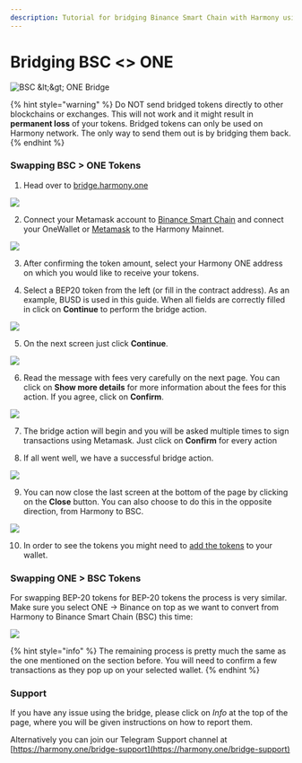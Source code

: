 ```yaml
---
description: Tutorial for bridging Binance Smart Chain with Harmony using Horizon
---
```


# Bridging BSC &lt;&gt; ONE

![BSC &amp;lt;&amp;gt; ONE Bridge](../../.gitbook/assets/bridge-one-bsc.jpg)

{% hint style="warning" %}
Do NOT send bridged tokens directly to other blockchains or exchanges. This will not work and it might result in **permanent loss** of your tokens. Bridged tokens can only be used on Harmony network. The only way to send them out is by bridging them back.
{% endhint %}

### Swapping BSC &gt; ONE Tokens

1. Head over to [bridge.harmony.one](https://bridge.harmony.one/)

![](../../.gitbook/assets/horizon-bsc1.png)

2. Connect your Metamask account to [Binance Smart Chain](https://docs.binance.org/smart-chain/wallet/metamask.html) and connect your OneWallet or [Metamask](../../network/wallets/browser-extensions-wallets/metamask-wallet.md) to the Harmony Mainnet.

![](../../.gitbook/assets/horizon-bsc2.png)

3. After confirming the token amount, select your Harmony ONE address on which you would like to receive your tokens.

4. Select a BEP20 token from the left \(or fill in the contract address\). As an example, BUSD is used in this guide. When all fields are correctly filled in click on **Continue** to perform the bridge action.

![](../../.gitbook/assets/horizon-bsc3.png)

5. On the next screen just click **Continue**.

![](../../.gitbook/assets/horizon-bsc4.png)

6. Read the message with fees very carefully on the next page. You can click on **Show more details** for more information about the fees for this action. If you agree, click on **Confirm**.

![](../../.gitbook/assets/horizon-bsc5.png)

7. The bridge action will begin and you will be asked multiple times to sign transactions using Metamask. Just click on **Confirm** for every action

8. If all went well, we have a successful bridge action.

![](../../.gitbook/assets/horizon-bsc6.png)

9. You can now close the last screen at the bottom of the page by clicking on the **Close** button. You can also choose to do this in the opposite direction, from Harmony to BSC.

![](../../.gitbook/assets/horizon-bsc7.png)

10. In order to see the tokens you might need to [add the tokens](adding-tokens.md) to your wallet.

### Swapping ONE &gt; BSC Tokens

For swapping BEP-20 tokens for BEP-20 tokens the process is very similar. Make sure you select ONE -&gt; Binance on top as we want to convert from Harmony to Binance Smart Chain \(BSC\) this time:

![](../../.gitbook/assets/bridge-faq4.png)

{% hint style="info" %}
The remaining process is pretty much the same as the one mentioned on the section before. You will need to confirm a few transactions as they pop up on your selected wallet.
{% endhint %}

### Support

If you have any issue using the bridge, please click on _Info_ at the top of the page, where you will be given instructions on how to report them.

Alternatively you can join our Telegram Support channel at [https://harmony.one/bridge-support](https://harmony.one/bridge-support)

